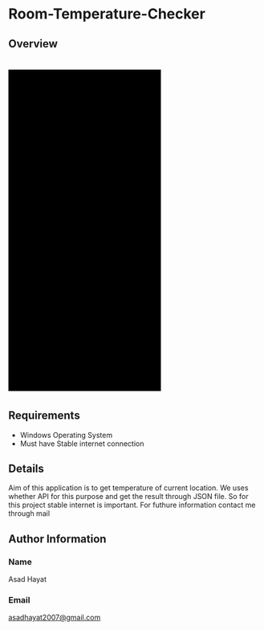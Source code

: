 # Room-Temperature-Checker
## Overview
# ![Demo GIF](https://raw.githubusercontent.com/AsadHayat89/Room-Temperature-Checker/main/ScreenShots/temprature%20checker.gif)

## Requirements
* Windows Operating  System
* Must have Stable internet connection



## Details
Aim of this application is to get temperature of current location. We uses whether API for this purpose and get the result through JSON file. So for this project stable internet is important.
For futhure information contact me through mail
## Author Information
### Name
Asad Hayat
### Email
asadhayat2007@gmail.com
